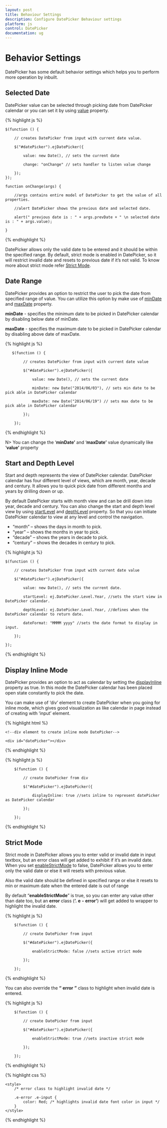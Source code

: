 ```yaml
---
layout: post
title: Behaviour Settings
description: Configure DatePicker Behaviour settings
platform: js
control: DatePicker
documentation: ug
---
```

# Behavior Settings

DatePicker has some default behavior settings which helps you to perform more operation by inbuilt.

## Selected Date

DatePicker value can be selected through picking date from DatePicker calendar or you can set it by using [value](http://help.syncfusion.com/js/api/ejdatepicker#members:value) property.

{% highlight js %}
  
    $(function () {

        // creates DatePicker from input with current date value.

        $("#datePicker").ejDatePicker({

            value: new Date(), // sets the current date

            change: "onChange" // sets handler to listen value change

        });
    });

    function onChange(args) {

        //args contains entire model of DatePicker to get the value of all properties.

        //alert DatePicker shows the previous date and selected date.

        alert(" previous date is : " + args.prevDate + " \n selected date is : " + args.value);

    }    

{% endhighlight %}

DatePicker allows only the valid date to be entered and it should be within the specified range. By default, strict mode is enabled in DatePicker, so it will restrict invalid date and resets to previous date if it’s not valid. To know more about strict mode refer [Strict Mode](#strict-mode).

## Date Range

DatePicker provides an option to restrict the user to pick the date from specified range of value. You can utilize this option by make use of [minDate](http://help.syncfusion.com/js/api/ejdatepicker#members:mindate) and [maxDate](http://help.syncfusion.com/js/api/ejdatepicker#members:maxdate) property.

**minDate** - specifies the minimum date to be picked in DatePicker calendar by disabling below date of minDate.

**maxDate** -  specifies the maximum date to be picked in DatePicker calendar by disabling above date of maxDate. 

{% highlight js %}
     
	   $(function () {

            // creates DatePicker from input with current date value
 
            $("#datePicker").ejDatePicker({

                value: new Date(), // sets the current date

                minDate: new Date("2014/06/03"), // sets min date to be pick able in DatePicker calendar

                maxDate: new Date("2014/06/19") // sets max date to be pick able in DatePicker calendar

            });

        });      

{% endhighlight %}

N> You can change the ‘**minDate’** and ‘**maxDate’** value dynamically like ‘**value’** property

## Start and Depth Level

Start and depth represents the view of DatePicker calendar. DatePicker calendar has four different level of views, which are month, year, decade and century. It allows you to quick pick date from different months and years by drilling down or up. 

By default DatePicker starts with month view and can be drill down into year, decade and century. You can also change the start and depth level view by using [startLevel](http://help.syncfusion.com/js/api/ejdatepicker#members:startlevel) and [depthLevel](http://help.syncfusion.com/js/api/ejdatepicker#members:depthlevel) property. So that you can initiate DatePicker calendar to view at any level and control the navigation.

* “month”   – shows the days in month to pick.
* “year”    – shows the months in year to pick.
* “decade”  – shows the years in decade to pick.
* “century” – shows the decades in century to pick.

{% highlight js %}

    $(function () {

        // creates DatePicker from input with current date value

        $("#datePicker").ejDatePicker({

            value: new Date(), // sets the current date.

            startLevel: ej.DatePicker.Level.Year, //sets the start view in DatePicker calendar.

            depthLevel: ej.DatePicker.Level.Year, //defines when the DatePicker calendar to return date.

            dateFormat: "MMMM yyyy" //sets the date format to display in input.

        });

    });

{% endhighlight %}

## Display Inline Mode

DatePicker provides an option to act as calendar by setting the [displayInline](http://help.syncfusion.com/js/api/ejdatepicker#members:displayinline) property as true. In this mode the DatePicker calendar has been placed open state constantly to pick the date. 

You can make use of ‘div’ element to create DatePicker when you going for inline mode, which gives good visualization as like calendar in page instead of creating with ‘input’ element. 

{% highlight html %}

    <!--div element to create inline mode DatePicker-->

    <div id="datePicker"></div>

{% endhighlight %}

{% highlight js %}

        $(function () {

            // create DatePicker from div

            $("#datePicker").ejDatePicker({

                displayInline: true //sets inline to represent datePicker as DatePicker calendar

            });

        });

{% endhighlight %}

## Strict Mode

Strict mode in DatePicker allows you to enter valid or invalid date in input textbox, but an error class will get added to exhibit if it’s an invalid date. When you set [enableStrictMode](http://help.syncfusion.com/js/api/ejdatepicker#members:enablestrictmode) to false, DatePicker allows you to enter only the valid date or else it will resets with previous value. 

Also the valid date should be defined in specified range or else it resets to min or maximum date when the entered date is out of range

By default “**enableStrictMode**” is true, so you can enter any value other than date too, but an **error** class (**‘.** **e** **-** **error’**) will get added to wrapper to highlight the invalid date.

{% highlight js %}

        $(function () {

            // create DatePicker from input

            $("#datePicker").ejDatePicker({

                enableStrictMode: false //sets active strict mode

            });

        });

{% endhighlight %}

You can also override the **“** **error** **”** class to highlight when invalid date is entered.

{% highlight js %}

        $(function () {

            // create DatePicker from input

            $("#datePicker").ejDatePicker({

                enableStrictMode: true //sets inactive strict mode

            });

        });
		
{% endhighlight %}

{% highlight css %}

    <style>
        /* error class to highlight invalid date */

        .e-error .e-input {
            color: Red; /* highlights invalid date font color in input */
        }
    </style>

{% endhighlight %}

